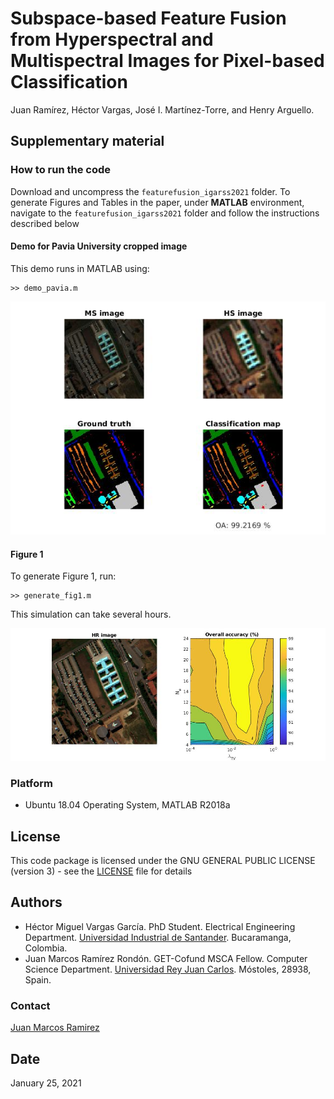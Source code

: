 # Subspace-based Feature Fusion from Hyperspectral and Multispectral Images for Pixel-based Classification

Juan Ramírez, Héctor Vargas, José I. Martínez-Torre, and Henry Arguello.

## Supplementary material

### How to run the code

Download and uncompress the `featurefusion_igarss2021` folder. To generate Figures and Tables in the paper, under **MATLAB** environment, navigate to the `featurefusion_igarss2021` folder and follow the instructions described below

#### Demo for Pavia University cropped image

This demo runs in MATLAB using: 

	>> demo_pavia.m

![Demo image](https://github.com/JuanMarcosRamirez/featurefusion_igarss2021/blob/main/images/demo_image.jpg?raw=true "Demo image")

#### Figure 1

To generate Figure 1, run: 

	>> generate_fig1.m

This simulation can take several hours.

![Demo image](https://github.com/JuanMarcosRamirez/featurefusion_igarss2021/blob/main/images/fig1_image.jpg?raw=true "Figure 1")


### Platform

* Ubuntu 18.04 Operating System, MATLAB R2018a


## License

This code package is licensed under the GNU GENERAL PUBLIC LICENSE (version 3) - see the [LICENSE](LICENSE) file for details

## Authors

* Héctor Miguel Vargas García. PhD Student. Electrical Engineering Department. [Universidad Industrial de Santander](http://www.uis.edu.co). Bucaramanga, Colombia.
* Juan Marcos Ramírez Rondón. GET-Cofund MSCA Fellow. Computer Science Department. [Universidad Rey Juan Carlos](http://www.urjc.es). Móstoles, 28938, Spain. 

### Contact

[Juan Marcos Ramirez](juanmarcos.ramirez@ujrc.es)

## Date

January 25, 2021

